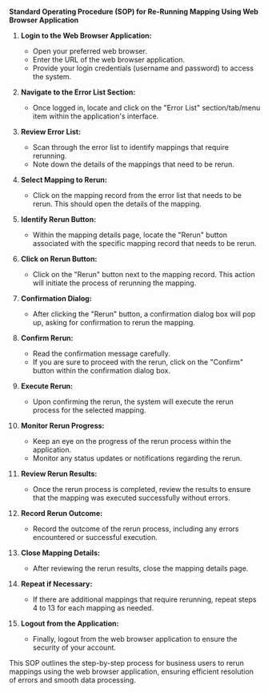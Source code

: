 **Standard Operating Procedure (SOP) for Re-Running Mapping Using Web Browser Application**

1. **Login to the Web Browser Application:**
   - Open your preferred web browser.
   - Enter the URL of the web browser application.
   - Provide your login credentials (username and password) to access the system.

2. **Navigate to the Error List Section:**
   - Once logged in, locate and click on the "Error List" section/tab/menu item within the application's interface.

3. **Review Error List:**
   - Scan through the error list to identify mappings that require rerunning.
   - Note down the details of the mappings that need to be rerun.

4. **Select Mapping to Rerun:**
   - Click on the mapping record from the error list that needs to be rerun. This should open the details of the mapping.

5. **Identify Rerun Button:**
   - Within the mapping details page, locate the "Rerun" button associated with the specific mapping record that needs to be rerun.

6. **Click on Rerun Button:**
   - Click on the "Rerun" button next to the mapping record. This action will initiate the process of rerunning the mapping.

7. **Confirmation Dialog:**
   - After clicking the "Rerun" button, a confirmation dialog box will pop up, asking for confirmation to rerun the mapping.

8. **Confirm Rerun:**
   - Read the confirmation message carefully.
   - If you are sure to proceed with the rerun, click on the "Confirm" button within the confirmation dialog box.

9. **Execute Rerun:**
   - Upon confirming the rerun, the system will execute the rerun process for the selected mapping.

10. **Monitor Rerun Progress:**
    - Keep an eye on the progress of the rerun process within the application.
    - Monitor any status updates or notifications regarding the rerun.

11. **Review Rerun Results:**
    - Once the rerun process is completed, review the results to ensure that the mapping was executed successfully without errors.

12. **Record Rerun Outcome:**
    - Record the outcome of the rerun process, including any errors encountered or successful execution.

13. **Close Mapping Details:**
    - After reviewing the rerun results, close the mapping details page.

14. **Repeat if Necessary:**
    - If there are additional mappings that require rerunning, repeat steps 4 to 13 for each mapping as needed.

15. **Logout from the Application:**
    - Finally, logout from the web browser application to ensure the security of your account.

This SOP outlines the step-by-step process for business users to rerun mappings using the web browser application, ensuring efficient resolution of errors and smooth data processing.
